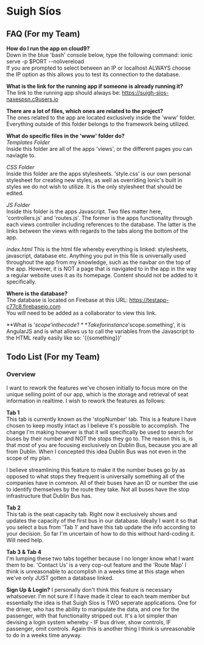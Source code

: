 # Suigh Síos
## FAQ (For my Team)
**How do I run the app on cloud9?**  
Down in the blue 'bash' console below, type the following command: ionic serve -p $PORT --nolivereload  
If you are prompted to select between an IP or localhost ALWAYS choose the IP option as this allows you to test its connection to the database.

**What is the link for the running app if someone is already running it?**  
The link to the running app should always be: https://suigh-sios-naxespsn.c9users.io

**There are a lot of files, which ones are related to the project?**  
The ones related to the app are located exclusively inside the 'www' folder. Everything outside of this folder belongs to the framework being utilized.

**What do specific files in the 'www' folder do?**  
*Templates Folder*  
Inside this folder are all of the apps 'views', or the different pages you can naviagte to.

*CSS Folder*  
Inside this folder are the apps stylesheets. 'style.css' is our own personal stylesheet for creating new styles, as well as overriding Ionic's built in 
styles we do not wish to utilize. It is the only stylesheet that should be edited.

*JS Folder*    
Inside this folder is the apps Javascript. Two files matter here, 'controllers.js' and 'routes.js'. The former is the apps functionality through each views 
controller including references to the database. The latter is the links between the views with regards to the tabs along the bottom of the app.

*index.html*
This is the html file whereby everything is linked: stylesheets, javascript, database etc. Anything you put in this file is universally used throughout the app
from my knowledge, such as the navbar on the top of the app. However, it is NOT a page that is navigated to in the app in the way a regular website uses it as 
its homepage. Content should not be added to it specifically. 

**Where is the database?**  
The database is located on Firebase at this URL: https://testapp-c77c8.firebaseio.com  
You will need to be added as a collaborator to view this link.

**What is '$scope' in the code?**  
Take for instance '$scope.something', it is AngularJS and is what allows us to call the variables from the Javascript to the HTML really easily like so: 
'{{something}}'

## Todo List (For my Team)
### Overview
I want to rework the features we've chosen initially to focus more on the unique selling point of our app, which is the storage and retrieval of seat information 
in realtime. I wish to rework the features as follows:

**Tab 1**  
This tab is currently known as the 'stopNumber' tab. This is a feature I have chosen to keep mostly intact as I believe it's possible to accomplish. The 
change I'm making however is that it will specifically be used to search for buses by their number and NOT the stops they go to. The reason this is, is 
that most of you are focusing exclusively on Dublin Bus, because you are all from Dublin. When I concepted this idea Dublin Bus was not even in the scope 
of my plan.

I believe streamlining this feature to make it the number buses go by as opposed to what stops they frequent is universally something all of the companies 
have in common. All of their buses have an ID or number the use to identify themselves by the route they take. Not all buses have the stop infrastructure that 
Dublin Bus has.

**Tab 2**  
This tab is the seat capacity tab. Right now it exclusively shows and updates the capacity of the first bus in our database. Ideally I want it so that you
select a bus from 'Tab 1' and have this tab update the info according to your decision. So far I'm uncertain of how to do this without hard-coding it. Will need
help.

**Tab 3 & Tab 4**  
I'm lumping these two tabs together because I no longer know what I want them to be. 'Contact Us' is a very cop-out feature and the 'Route Map' I think is 
unreasonable to accomplish in a weeks time at this stage when we've only JUST gotten a database linked.

**Sign Up & Login?**
I personally don't think this feature is necessary whatsoever. I'm not sure if I have made it clear to each team member but essentially the idea is that 
Suigh Síos is TWO seperate applications. One for the driver, who has the ability to manipulate the data, and one for the passenger, with that functionality
stripped out. It's a lot simpler than devising a login system whereby - IF bus driver, show controls, IF passenger, omit controls. Again this is another thing
I think is unreasonable to do in a weeks time anyway. 
